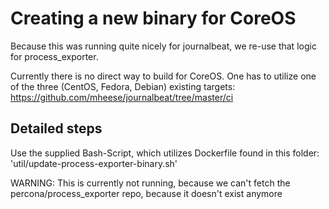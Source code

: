 # Creating a new binary for CoreOS 

Because this was running quite nicely for journalbeat, we re-use that logic for process_exporter.

Currently there is no direct way to build for CoreOS. One has to utilize one of the three (CentOS, Fedora, Debian) existing targets: https://github.com/mheese/journalbeat/tree/master/ci

## Detailed steps

Use the supplied Bash-Script, which utilizes Dockerfile found in this folder: 'util/update-process-exporter-binary.sh'

WARNING: This is currently not running, because we can't fetch the percona/process_exporter repo, because it doesn't exist anymore
